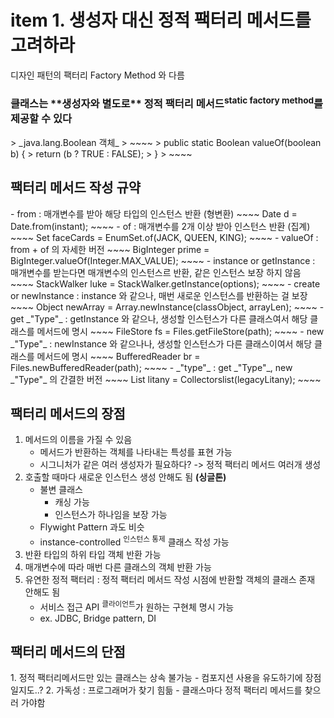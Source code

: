 <h1>item 1. 생성자 대신 정적 팩터리 메서드를 고려하라</h1>

디자인 패턴의 팩터리 Factory Method 와 다름

<h3>클래스는 **생성자와 별도로** 정적 팩터리 메서드<sup>static factory method</sup>를 제공할 수 있다</h3>
> _java.lang.Boolean 객체_
> ~~~~
> public static Boolean valueOf(boolean b) {
>   return (b ? TRUE : FALSE);
> }
> ~~~~

<h2>팩터리 메서드 작성 규약</h2>
- from : 매개변수를 받아 해당 타입의 인스턴스 반환 (형변환)
   ~~~~
   Date d = Date.from(instant);
   ~~~~
- of : 매개변수를 2개 이상 받아 인스턴스 반환  (집계)
   ~~~~
   Set<Rank> faceCards = EnumSet.of(JACK, QUEEN, KING);
   ~~~~
- valueOf : from + of 의 자세한 버전
   ~~~~
   BigInteger prime = BigInteger.valueOf(Integer.MAX_VALUE);
   ~~~~
- instance or getInstance : 매개변수를 받는다면 매개변수의 인스턴스르 반환, 같은 인스턴스 보장 하지 않음  
   ~~~~
   StackWalker luke = StackWalker.getInstance(options);
   ~~~~
- create or newInstance : instance 와 같으나, 매번 새로운 인스턴스를 반환하는 걸 보장
   ~~~~
   Object newArray = Array.newInstance(classObject, arrayLen);
   ~~~~
- get _"Type"_ : getInstance 와 같으나, 생성할 인스턴스가 다른 클래스여서 해당 클래스를 메서드에 명시  
   ~~~~
   FileStore fs = Files.getFileStore(path);
   ~~~~
- new _"Type"_ : newInstance 와 같으나나, 생성할 인스턴스가 다른 클래스이여서 해당 클래스를 메서드에 명시  
   ~~~~
   BufferedReader br = Files.newBufferedReader(path);
   ~~~~
- _"type"_ : get _"Type"_, new _"Type"_ 의 간결한 버전
   ~~~~
     List<Complaint> litany = Collectorslist(legacyLitany);
   ~~~~

<h2>팩터리 메서드의 장점</h2>

1. 메서드의 이름을 가질 수 있음   
   - 메서드가 반환하는 객체를 나타내는 특성를 표현 가능
   - 시그니처가 같은 여러 생성자가 필요하다? -> 정적 팩터리 메서드 여러개 생성
2. 호출할 때마다 새로운 인스턴스 생성 안해도 됨 **(싱글톤)**    
   - 불변 클래스  
     - 캐싱 가능  
     - 인스턴스가 하나임을 보장 가능
   - Flywight Pattern 과도 비슷
   - instance-controlled <sup>인스턴스 통제</sup> 클래스 작성 가능
3. 반환 타입의 하위 타입 객체 반환 가능  
4. 매개변수에 따라 매번 다른 클래스의 객체 반환 가능  
5. 유연한 정적 팩터리 : 정적 팩터리 메서드 작성 시점에 반환할 객체의 클래스 존재 안해도 됨
   - 서비스 접근 API <sup>클라이언트</sup>가 원하는 구현체 명시 가능 
   - ex. JDBC, Bridge pattern, DI

    
<h2>팩터리 메서드의 단점</h2>
1. 정적 팩터리메서드만 있는 클래스는 상속 불가능  
   - 컴포지션 사용을 유도하기에 장점일지도..?  
2. 가독성 : 프로그래머가 찾기 힘듦
   - 클래스마다 정적 팩터리 메서드를 찾으러 가야함
   